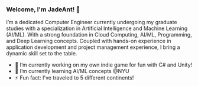 ### Welcome, I'm JadeAnt! 👋

I’m a dedicated Computer Engineer currently undergoing my graduate studies with a specialization in Artificial Intelligence and Machine Learning (AI/ML). With a strong foundation in Cloud Computing, AI/ML, Programming, and Deep Learning concepts. Coupled with hands-on experience in application development and project management experience, I bring a dynamic skill set to the table.

- 🔭 I’m currently working on my own indie game for fun with C# and Unity!
- 🌱 I’m currently learning AI/ML concepts @NYU
- ⚡ Fun fact: I've traveled to 5 different continents!
  
<!--
**JadeAnt/JadeAnt** is a ✨ _special_ ✨ repository because its `README.md` (this file) appears on your GitHub profile.

Here are some ideas to get you started:

- 👯 I’m looking to collaborate on ...
- 🤔 I’m looking for help with ...
- 💬 Ask me about ...
- 📫 How to reach me: ...
- 😄 Pronouns: ...

-->
